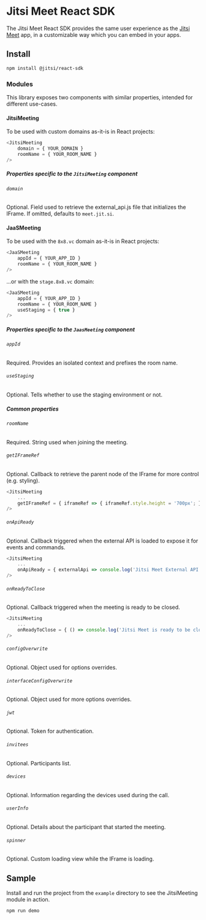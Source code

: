 # Jitsi Meet React SDK
The Jitsi Meet React SDK provides the same user experience as the [Jitsi Meet](https://github.com/jitsi/jitsi-meet) app, in a customizable way which you can embed in your apps.

## Install
```bash
npm install @jitsi/react-sdk
```
### Modules
This library exposes two components with similar properties, intended for different use-cases.
#### JitsiMeeting
To be used with custom domains as-it-is in React projects:
```js
<JitsiMeeting
    domain = { YOUR_DOMAIN }
    roomName = { YOUR_ROOM_NAME }
/>
```
##### Properties specific to the `JitsiMeeting` component
###### `domain`
Optional. Field used to retrieve the external_api.js file that initializes the IFrame. If omitted, defaults to `meet.jit.si`.

#### JaaSMeeting
To be used with the `8x8.vc` domain as-it-is in React projects:
```js
<JaaSMeeting
    appId = { YOUR_APP_ID }
    roomName = { YOUR_ROOM_NAME }
/>
```

...or with the `stage.8x8.vc` domain:
```js
<JaaSMeeting
    appId = { YOUR_APP_ID }
    roomName = { YOUR_ROOM_NAME }
    useStaging = { true }
/>
```

##### Properties specific to the `JaasMeeting` component
###### `appId` 
Required. Provides an isolated context and prefixes the room name.

###### `useStaging`
Optional. Tells whether to use the staging environment or not.

##### Common properties
###### `roomName`
Required. String used when joining the meeting.

###### `getIFrameRef`
Optional. Callback to retrieve the parent node of the IFrame for more control (e.g. styling).
```js
<JitsiMeeting
    ...
    getIFrameRef = { iframeRef => { iframeRef.style.height = '700px'; } }
/>
```

###### `onApiReady`
Optional. Callback triggered when the external API is loaded to expose it for events and commands.
```js
<JitsiMeeting
    ...
    onApiReady = { externalApi => console.log('Jitsi Meet External API', externalApi) }
/>
```

###### `onReadyToClose`
Optional. Callback triggered when the meeting is ready to be closed.
```js
<JitsiMeeting
    ...
    onReadyToClose = { () => console.log('Jitsi Meet is ready to be closed') }
/>
```

###### `configOverwrite`
Optional. Object used for options overrides.

###### `interfaceConfigOverwrite`
Optional. Object used for more options overrides.

###### `jwt`
Optional. Token for authentication.

###### `invitees`
Optional. Participants list.

###### `devices`
Optional. Information regarding the devices used during the call.

###### `userInfo`
Optional. Details about the participant that started the meeting.

###### `spinner`
Optional. Custom loading view while the IFrame is loading.

## Sample
Install and run the project from the `example` directory to see the JitsiMeeting module in action.
```bash
npm run demo
```

